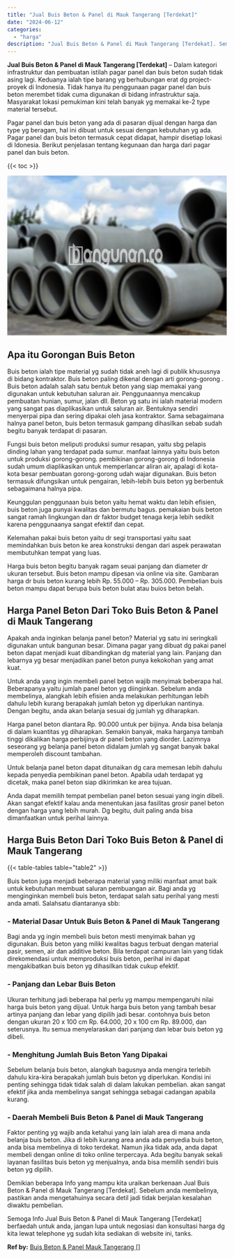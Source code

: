 ```yaml
---
title: "Jual Buis Beton & Panel di Mauk Tangerang [Terdekat]"
date: "2024-06-12"
categories: 
  - "harga"
description: "Jual Buis Beton & Panel di Mauk Tangerang [Terdekat]. Semoga Info Jual Buis Beton & Panel di Mauk Tangerang [Terdekat] berfaedah untuk anda, jangan lupa un..."
---
```


**Jual Buis Beton & Panel di Mauk Tangerang \[Terdekat\]** – Dalam kategori infrastruktur dan pembuatan istilah pagar panel dan buis beton sudah tidak asing lagi. Keduanya ialah tipe barang yg berhubungan erat dg project-proyek di Indonesia. Tidak hanya itu penggunaan pagar panel dan buis beton merembet tidak cuma digunakan di bidang infrastruktur saja. Masyarakat lokasi pemukiman kini telah banyak yg memakai ke-2 type material tersebut.

Pagar panel dan buis beton yang ada di pasaran dijual dengan harga dan type yg beragam, hal ini dibuat untuk sesuai dengan kebutuhan yg ada. Pagar panel dan buis beton termasuk cepat didapat, hampir disetiap lokasi di Idonesia. Berikut penjelasan tentang kegunaan dan harga dari pagar panel dan buis beton.

{{< toc >}}

![Jual Buis Beton & Panel di Mauk Tangerang [Terdekat]](/images/jual-panel-buis-beton-murah-36.png)

## Apa itu Gorongan Buis Beton

Buis beton ialah tipe material yg sudah tidak aneh lagi di publik khususnya di bidang kontraktor. Buis beton paling dikenal dengan arti gorong-gorong . Buis beton adalah salah satu bentuk beton yang siap memakai yang digunakan untuk kebutuhan saluran air. Penggunaannya mencakup pembuatan hunian, sumur, jalan dll. Beton yg satu ini ialah material modern yang sangat pas diaplikasikan untuk saluran air. Bentuknya sendiri menyerpai pipa dan sering dipakai oleh jasa kontraktor. Sama sebagaimana halnya panel beton, buis beton termasuk gampang dihasilkan sebab sudah begitu banyak terdapat di pasaran.

Fungsi buis beton meliputi produksi sumur resapan, yaitu sbg pelapis dinding lahan yang terdapat pada sumur. manfaat lainnya yaitu buis beton untuk produksi gorong-gorong. pembikinan gorong-gorong di Indonesia sudah umum diaplikasikan untuk memperlancar aliran air, apalagi di kota-kota besar pembuatan gorong-gorong udah wajar digunakan. Buis beton termasuk difungsikan untuk pengairan, lebih-lebih buis beton yg berbentuk sebagaimana halnya pipa.

Keunggulan penggunaan buis beton yaitu hemat waktu dan lebih efisien, buis beton juga punyai kwalitas dan bermutu bagus. pemakaian buis beton sangat ramah lingkungan dan dr faktor budget tenaga kerja lebih sedikit karena penggunaanya sangat efektif dan cepat.

Kelemahan pakai buis beton yaitu dr segi transportasi yaitu saat memindahkan buis beton ke area konstruksi dengan dari aspek perawatan membutuhkan tempat yang luas.

Harga buis beton begitu banyak ragam seuai panjang dan diameter dr ukuran tersebut. Buis beton mampu dipesan via online via site. Gambaran harga dr buis beton kurang lebih Rp. 55.000 – Rp. 305.000. Pembelian buis beton mampu dapat berupa buis beton bulat atau buios beton belah.

## Harga Panel Beton Dari Toko Buis Beton & Panel di Mauk Tangerang

Apakah anda inginkan belanja panel beton? Material yg satu ini seringkali digunakan untuk bangunan besar. Dimana pagar yang dibuat dg pakai panel beton dapat menjadi kuat dibandingkan dg material yang lain. Panjang dan lebarnya yg besar menjadikan panel beton punya kekokohan yang amat kuat.

Untuk anda yang ingin membeli panel beton wajib menyimak beberapa hal. Beberapanya yaitu jumlah panel beton yg diinginkan. Sebelum anda membelinya, alangkah lebih efisien anda melakukan perhitungan lebih dahulu lebih kurang berapakah jumlah beton yg diperlukan nantinya. Dengan begitu, anda akan belanja sesuai dg jumlah yg diharapkan.

Harga panel beton diantara Rp. 90.000 untuk per bijinya. Anda bisa belanja di dalam kuantitas yg diharapkan. Semakin banyak, maka harganya tambah tinggi dikalikan harga perbijinya dr panel beton yang diorder. Lazimnya seseorang yg belanja panel beton didalam jumlah yg sangat banyak bakal memperoleh discount tambahan.

Untuk belanja panel beton dapat ditunaikan dg cara memesan lebih dahulu kepada penyedia pembikinan panel beton. Apabila udah terdapat yg dicetak, maka panel beton siap dikirimkan ke area tujuan.

Anda dapat memilih tempat pembelian panel beton sesuai yang ingin dibeli. Akan sangat efektif kalau anda menentukan jasa fasilitas grosir panel beton dengan harga yang lebih murah. Dg begitu, duit paling anda bisa dimanfaatkan untuk perihal lainnya.

## Harga Buis Beton Dari Toko Buis Beton & Panel di Mauk Tangerang

{{< table-tables table="table2" >}}

Buis beton juga menjadi beberapa material yang miliki manfaat amat baik untuk kebutuhan membuat saluran pembuangan air. Bagi anda yg menginginkan membeli buis beton, terdapat salah satu perihal yang mesti anda amati. Salahsatu diantaranya sbb:

### \- Material Dasar Untuk Buis Beton & Panel di Mauk Tangerang

Bagi anda yg ingin membeli buis beton mesti menyimak bahan yg digunakan. Buis beton yang miliki kwalitas bagus terbuat dengan material pasir, semen, air dan additive beton. Bila terdapat campuran lain yang tidak direkomendasi untuk memproduksi buis beton, perihal ini dapat mengakibatkan buis beton yg dihasilkan tidak cukup efektif.

### \- Panjang dan Lebar Buis Beton

Ukuran terhitung jadi beberapa hal perlu yg mampu mempengaruhi nilai harga buis beton yang dijual. Untuk harga buis beton yang tambah besar artinya panjang dan lebar yang dipilih jadi besar. contohnya buis beton dengan ukuran 20 x 100 cm Rp. 64.000, 20 x 100 cm Rp. 89.000, dan seterusnya. Itu semua menyelaraskan dari panjang dan lebar buis beton yg dibeli.

### \- Menghitung Jumlah Buis Beton Yang Dipakai

Sebelum belanja buis beton, alangkah bagusnya anda mengira terlebih dahulu kira-kira berapakah jumlah buis beton yg diperlukan. Kondisi ini penting sehingga tidak tidak salah di dalam lakukan pembelian. akan sangat efektif jika anda membelinya sangat sehingga sebagai cadangan apabila kurang.

### \- Daerah Membeli Buis Beton & Panel di Mauk Tangerang

Faktor penting yg wajib anda ketahui yang lain ialah area di mana anda belanja buis beton. Jika di lebih kurang area anda ada penyedia buis beton, anda bisa membelinya di toko terdekat. Namun jika tidak ada, anda dapat membeli dengan online di toko online terpercaya. Ada begitu banyak sekali layanan fasilitas buis beton yg menjualnya, anda bisa memilih sendiri buis beton yg dipilih.

Demikian beberapa Info yang mampu kita uraikan berkenaan Jual Buis Beton & Panel di Mauk Tangerang \[Terdekat\]. Sebelum anda membelinya, pastikan anda mengetahuinya secara detil jadi tidak berjalan kesalahan diwaktu pembelian.

Semoga Info Jual Buis Beton & Panel di Mauk Tangerang \[Terdekat\] berfaedah untuk anda, jangan lupa untuk negosiasi dan konsultasi harga dg kita lewat telephone yg sudah kita sediakan di website ini, tanks.

**Ref by:** [Buis Beton & Panel Mauk Tangerang []](https://id.wikipedia.org/wiki/Buis)
